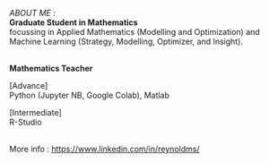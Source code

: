 _ABOUT ME :_
<br>__Graduate Student in Mathematics__
<br>focussing in Applied Mathematics (Modelling and Optimization) and Machine Learning (Strategy, Modelling, Optimizer, and Insight).

<br>__Mathematics Teacher__

[Advance]
<br>Python (Jupyter NB, Google Colab), Matlab

[Intermediate]
<br>R-Studio

<br> More info : https://www.linkedin.com/in/reynoldms/

